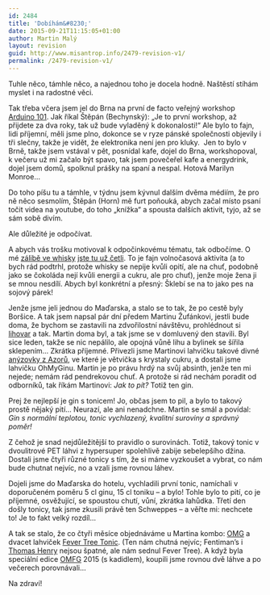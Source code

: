 ```yaml
---
id: 2484
title: 'Dobíhám&#8230;'
date: 2015-09-21T11:15:05+01:00
author: Martin Malý
layout: revision
guid: http://www.misantrop.info/2479-revision-v1/
permalink: /2479-revision-v1/
---
```

Tuhle něco, támhle něco, a najednou toho je docela hodně. Naštěstí stíhám myslet i na radostné věci.

<!--more-->

Tak třeba včera jsem jel do Brna na první de facto veřejný workshop [Arduino 101](http://arduino101.cz/). Jak říkal Štěpán (Bechynský): &#8222;Je to první workshop, až přijdete za dva roky, tak už bude vyladěný k dokonalosti!&#8220; Ale bylo to fajn, lidi příjemní, měli jsme plno, dokonce se v ryze pánské společnosti objevily i tři slečny, takže je vidět, že elektronika není jen pro kluky.  Jen to bylo v Brně, takže jsem vstával v pět, posnídal kafe, dojel do Brna, workshopoval, k večeru už mi začalo být spavo, tak jsem povečeřel kafe a energydrink, dojel jsem domů, spolknul prášky na spaní a nespal. Hotová Marilyn Monroe&#8230;

Do toho píšu tu a támhle, v týdnu jsem kývnul dalším dvěma médiím, že pro ně něco sesmolím, Štěpán (Horn) mě furt poňouká, abych začal místo psaní točit videa na youtube, do toho &#8222;knížka&#8220; a spousta dalších aktivit, tyjo, až se sám sobě divím.

Ale důležité je odpočívat.

A abych vás trošku motivoval k odpočinkovému tématu, tak odbočíme. O mé [zálibě ve whisky](http://www.misantrop.info/uslechtily-konicek/) [jste tu už četli](http://www.misantrop.info/vecer-s-whisky/). To je fajn volnočasová aktivita (a to bych rád podtrhl, protože whisky se nepije kvůli opití, ale na chuť, podobně jako se čokoláda nejí kvůli energii a cukru, ale pro chuť), jenže moje žena ji se mnou nesdílí. Abych byl konkrétní a přesný: Šklebí se na to jako pes na sojový párek!

Jenže jsme jeli jednou do Maďarska, a stalo se to tak, že po cestě byly Boršice. A tak jsem napsal pár dní předem Martinu Žufánkovi, jestli bude doma, že bychom se zastavili na zdvořilostní návštěvu, prohlédnout si [lihovar](http://www.zufanek.cz/cs/) a tak. Martin doma byl, a tak jsme se v domluvený den stavili. Byl sice leden, takže se nic nepálilo, ale opojná vůně lihu a bylinek se šířila sklepením&#8230; Zkrátka příjemné. Přivezli jsme Martinovi lahvičku takové divné [anýzovky z Azorů](http://www.rotadasregioes.pt/index.php/licor-de-anis-mulher-de-capote-acores.html), ve které je větvička s krystaly cukru, a dostali jsme lahvičku OhMyGinu. Martin je po právu hrdý na svůj absinth, jenže ten mi nejede; nemám rád pendrekovou chuť. A protože si rád nechám poradit od odborníků, tak říkám Martinovi: _Jak to pít?_ Totiž ten gin.

Prej že nejlepší je gin s tonicem! Jo, občas jsem to pil, a bylo to takový prostě nějaký pití&#8230; Neurazí, ale ani nenadchne. Martin se smál a povídal: _Gin s normální teplotou, tonic vychlazený, kvalitní suroviny a správný poměr!_

Z čehož je snad nejdůležitější to pravidlo o surovinách. Totiž, takový tonic v dvoulitrové PET láhvi z hypersuper spolehlivě zabije sebelepšího džina. Dostali jsme čtyři různé tonicy s tím, že si máme vyzkoušet a vybrat, co nám bude chutnat nejvíc, no a vzali jsme rovnou láhev.

Dojeli jsme do Maďarska do hotelu, vychladili první tonic, namíchali v doporučeném poměru 5 cl ginu, 15 cl toniku &#8211; a bylo! Tohle bylo to pití, co je příjemné, osvěžující, se spoustou chutí, vůní, zkrátka lahůdka. Třetí den došly tonicy, tak jsme zkusili právě ten Schweppes &#8211; a věřte mi: nechcete to! Je to fakt velký rozdíl&#8230;

A tak se stalo, že co čtyři měsíce objednáváme u Martina kombo: [OMG](http://www.lepsinalada.cz/449-omg-oh-my-gin/?p=2447) a dvacet lahviček [Fever Tree Tonic](http://www.lepsinalada.cz/456-fever-tree-indian-tonic-water/?p=2447). (Ten nám chutná nejvíc; Fentiman&#8217;s i [Thomas Henry](http://www.lepsinalada.cz/453-thomas-henry-tonic/?p=2447) nejsou špatné, ale nám sednul Fever Tree). A když byla speciální edice [OMFG](http://www.lepsinalada.cz/458-omfg-oh-my-f-gin/?p=2447) 2015 (s kadidlem), koupili jsme rovnou dvě láhve a po večerech porovnávali&#8230;

Na zdraví!